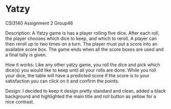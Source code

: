 # Yatzy

CSI3140 Assignment 2
Group46

Description:
A Yatzy game is has a player rolling five dice. After each roll, the player chooses which dice to keep, and which to reroll. A player can then reroll up to two times on a turn. The player must put a score into an available score box. The game ends when all the score boxes are used and a final tally is given.

How it works:
Like any other yatzy game, you roll the dice and pick which dice(s) you would like to keep until all your rolls are done. While you roll your dice, the table will have a predicted score if the score is to your satisfaction you can click on it and confirm the points.

Design:
I decided to keep it design pretty standard and clean, added a black background and highlighted the main title and roll button as yellow for a nice contrast.
